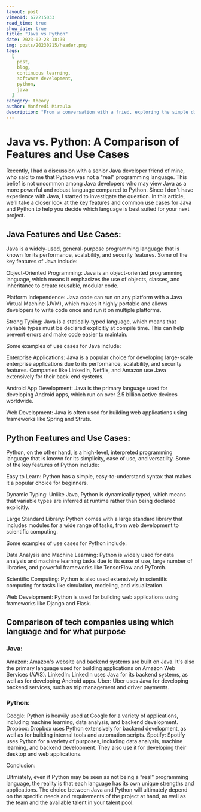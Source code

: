 ```yaml
---
layout: post
vimeoId: 672215033
read_time: true
show_date: true
title: "Java vs Python"
date: 2023-02-28 18:30
img: posts/20230215/header.png
tags:
  [
    post,
    blog,
    continuous learning, 
    software development, 
    python, 
    java
  ]
category: theory
author: Manfredi Miraula
description: "From a conversation with a fried, exploring the simple differences between Java and Python"
---
```


# Java vs. Python: A Comparison of Features and Use Cases

Recently, I had a discussion with a senior Java developer friend of mine, who said to me that Python was not a "real" programming language. This belief is not uncommon among Java developers who may view Java as a more powerful and robust language compared to Python. Since I don't have experience with Java, I started to investigate the question. In this article, we'll take a closer look at the key features and common use cases for Java and Python to help you decide which language is best suited for your next project.

## Java Features and Use Cases:

Java is a widely-used, general-purpose programming language that is known for its performance, scalability, and security features. Some of the key features of Java include:

Object-Oriented Programming: Java is an object-oriented programming language, which means it emphasizes the use of objects, classes, and inheritance to create reusable, modular code.

Platform Independence: Java code can run on any platform with a Java Virtual Machine (JVM), which makes it highly portable and allows developers to write code once and run it on multiple platforms.

Strong Typing: Java is a statically-typed language, which means that variable types must be declared explicitly at compile time. This can help prevent errors and make code easier to maintain.

Some examples of use cases for Java include:

Enterprise Applications: Java is a popular choice for developing large-scale enterprise applications due to its performance, scalability, and security features. Companies like LinkedIn, Netflix, and Amazon use Java extensively for their back-end systems.

Android App Development: Java is the primary language used for developing Android apps, which run on over 2.5 billion active devices worldwide.

Web Development: Java is often used for building web applications using frameworks like Spring and Struts.

## Python Features and Use Cases:

Python, on the other hand, is a high-level, interpreted programming language that is known for its simplicity, ease of use, and versatility. Some of the key features of Python include:

Easy to Learn: Python has a simple, easy-to-understand syntax that makes it a popular choice for beginners.

Dynamic Typing: Unlike Java, Python is dynamically typed, which means that variable types are inferred at runtime rather than being declared explicitly.

Large Standard Library: Python comes with a large standard library that includes modules for a wide range of tasks, from web development to scientific computing.

Some examples of use cases for Python include:

Data Analysis and Machine Learning: Python is widely used for data analysis and machine learning tasks due to its ease of use, large number of libraries, and powerful frameworks like TensorFlow and PyTorch.

Scientific Computing: Python is also used extensively in scientific computing for tasks like simulation, modeling, and visualization.

Web Development: Python is used for building web applications using frameworks like Django and Flask.

## Comparison of tech companies using which language and for what purpose

### Java:

Amazon: Amazon's website and backend systems are built on Java. It's also the primary language used for building applications on Amazon Web Services (AWS).
LinkedIn: LinkedIn uses Java for its backend systems, as well as for developing Android apps.
Uber: Uber uses Java for developing backend services, such as trip management and driver payments.

### Python:

Google: Python is heavily used at Google for a variety of applications, including machine learning, data analysis, and backend development.
Dropbox: Dropbox uses Python extensively for backend development, as well as for building internal tools and automation scripts.
Spotify: Spotify uses Python for a variety of purposes, including data analysis, machine learning, and backend development. They also use it for developing their desktop and web applications.


Conclusion:

Ultmiately, even if Python may be seen as not being a “real” programming language, the reality is that each language has its own unique strengths and applications. The choice between Java and Python will ultimately depend on the specific needs and requirements of the project at hand, as well as the team and the available talent in your talent pool.